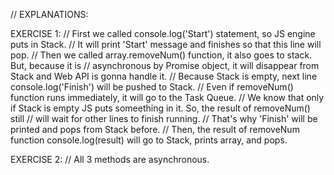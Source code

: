 // EXPLANATIONS:

EXERCISE 1:
// First we called console.log('Start') statement, so JS engine puts in Stack. 
// It will print 'Start' message and finishes so that this line will pop.
// Then we called array.removeNum() function, it also goes to stack. But, because it is 
// asynchronous by Promise object, it will disappear from Stack and Web API is gonna handle it.
// Because Stack is empty, next line console.log('Finish') will be pushed to Stack.
// Even if removeNum() function runs immediately, it will go to the Task Queue.
// We know that only if Stack is empty JS puts someething in it. So, the result of removeNum() still
// will wait for other lines to finish running.
// That's why 'Finish' will be printed and pops from Stack before.
// Then, the result of removeNum function console.log(result) will go to Stack, prints array, and pops. 

EXERCISE 2:
// All 3 methods are asynchronous.
